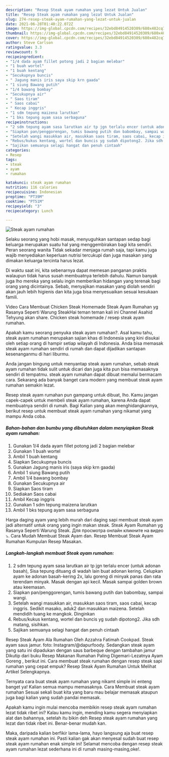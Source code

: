 ```yaml
---
description: "Resep Steak ayam rumahan yang lezat Untuk Jualan"
title: "Resep Steak ayam rumahan yang lezat Untuk Jualan"
slug: 274-resep-steak-ayam-rumahan-yang-lezat-untuk-jualan
date: 2021-06-28T01:40:22.072Z
image: https://img-global.cpcdn.com/recipes/32ebd84914520309/680x482cq70/steak-ayam-rumahan-foto-resep-utama.jpg
thumbnail: https://img-global.cpcdn.com/recipes/32ebd84914520309/680x482cq70/steak-ayam-rumahan-foto-resep-utama.jpg
cover: https://img-global.cpcdn.com/recipes/32ebd84914520309/680x482cq70/steak-ayam-rumahan-foto-resep-utama.jpg
author: Steve Carlson
ratingvalue: 3.3
reviewcount: 9
recipeingredient:
- "1/4 dada ayam fillet potong jadi 2 bagian melebar"
- "1 buah wortel"
- "1 buah kentang"
- "Secukupnya buncis"
- " Jagung manis iris saya skip krn gaada"
- "1 siung Bawang putih"
- "1/4 bawang bombay"
- "Secukupnya air"
- " Saos tiram"
- " Saos cabai"
- " Kecap inggris"
- "1 sdm tepung maizena larutkan"
- "1 bks tepung ayam sasa serbaguna"
recipeinstructions:
- "2 sdm tepung ayam sasa larutkan air tp jgn terlalu encer (untuk adonan basah), Sisa tepung dituang di wadah lain buat adonan kering. Celupkan ayam ke adonan basah-kering 2x, lalu goreng di minyak panas dan rata terendam minyak. Masak dengan api kecil. Masak sampai golden brown atau keemasan."
- "Siapkan pan/penggorengan, tumis bawang putih dan babombay, sampai wangi."
- "Setelah wangi masukkan air, masukkan saos tiram, saos cabai, kecap inggris. Sedikit masako, aduk2 dan masukkan maizena. Setelah mendidih tuang ke mangkok. Dinginkan"
- "Rebus/kukus kentang, wortel dan buncis yg sudah dipotong2. Jika sdh matang, sisihkan."
- "Sajikan semuanya selagi hangat dan penuh cintaah"
categories:
- Resep
tags:
- steak
- ayam
- rumahan

katakunci: steak ayam rumahan 
nutrition: 116 calories
recipecuisine: Indonesian
preptime: "PT39M"
cooktime: "PT51M"
recipeyield: "3"
recipecategory: Lunch

---
```



![Steak ayam rumahan](https://img-global.cpcdn.com/recipes/32ebd84914520309/680x482cq70/steak-ayam-rumahan-foto-resep-utama.jpg)

Selaku seorang yang hobi masak, menyuguhkan santapan sedap bagi keluarga merupakan suatu hal yang menggembirakan bagi kita sendiri. Peran seorang  wanita Tidak sekadar menjaga rumah saja, tapi kamu juga wajib menyediakan keperluan nutrisi tercukupi dan juga masakan yang dimakan keluarga tercinta harus lezat.

Di waktu  saat ini, kita sebenarnya dapat memesan panganan praktis walaupun tidak harus susah membuatnya terlebih dahulu. Namun banyak juga lho mereka yang selalu ingin memberikan hidangan yang terenak bagi orang yang dicintainya. Sebab, menyajikan masakan yang diolah sendiri akan jauh lebih higienis dan kita juga bisa menyesuaikan sesuai kesukaan famili. 

Video Cara Membuat Chicken Steak Homemade Steak Ayam Rumahan yg Rasanya Seperti Warung SteakHai teman teman kali ini Channel Asahid Tehyung akan share. Chicken steak homemade / resep steak ayam rumahan.

Apakah kamu seorang penyuka steak ayam rumahan?. Asal kamu tahu, steak ayam rumahan merupakan sajian khas di Indonesia yang kini disukai oleh setiap orang di hampir setiap wilayah di Indonesia. Anda bisa memasak steak ayam rumahan sendiri di rumah dan dapat dijadikan santapan kesenanganmu di hari liburmu.

Anda jangan bingung untuk menyantap steak ayam rumahan, sebab steak ayam rumahan tidak sulit untuk dicari dan juga kita pun bisa memasaknya sendiri di tempatmu. steak ayam rumahan dapat dibuat memalui bermacam cara. Sekarang ada banyak banget cara modern yang membuat steak ayam rumahan semakin lezat.

Resep steak ayam rumahan pun gampang untuk dibuat, lho. Kamu jangan capek-capek untuk membeli steak ayam rumahan, karena Anda dapat membuatnya sendiri di rumah. Bagi Kalian yang akan menghidangkannya, berikut resep untuk membuat steak ayam rumahan yang nikamat yang mampu Anda coba.

<!--inarticleads1-->

##### Bahan-bahan dan bumbu yang dibutuhkan dalam menyiapkan Steak ayam rumahan:

1. Gunakan 1/4 dada ayam fillet potong jadi 2 bagian melebar
1. Gunakan 1 buah wortel
1. Ambil 1 buah kentang
1. Siapkan Secukupnya buncis
1. Gunakan  Jagung manis iris (saya skip krn gaada)
1. Ambil 1 siung Bawang putih
1. Ambil 1/4 bawang bombay
1. Gunakan Secukupnya air
1. Siapkan  Saos tiram
1. Sediakan  Saos cabai
1. Ambil  Kecap inggris
1. Gunakan 1 sdm tepung maizena larutkan
1. Ambil 1 bks tepung ayam sasa serbaguna


Harga daging ayam yang lebih murah dari daging sapi membuat steak ayam jadi alternatif untuk orang yang ingin makan steak. Steak Ayam Rumahan yg Rasanya Seperti Warung Steak. Для просмотра онлайн кликните на видео ⤵. Cara Mudah Membuat Steak Ayam dan. Resep Membuat Steak Ayam Rumahan Kumpulan Resep Masakan. 

<!--inarticleads2-->

##### Langkah-langkah membuat Steak ayam rumahan:

1. 2 sdm tepung ayam sasa larutkan air tp jgn terlalu encer (untuk adonan basah), Sisa tepung dituang di wadah lain buat adonan kering. Celupkan ayam ke adonan basah-kering 2x, lalu goreng di minyak panas dan rata terendam minyak. Masak dengan api kecil. Masak sampai golden brown atau keemasan.
1. Siapkan pan/penggorengan, tumis bawang putih dan babombay, sampai wangi.
1. Setelah wangi masukkan air, masukkan saos tiram, saos cabai, kecap inggris. Sedikit masako, aduk2 dan masukkan maizena. Setelah mendidih tuang ke mangkok. Dinginkan
1. Rebus/kukus kentang, wortel dan buncis yg sudah dipotong2. Jika sdh matang, sisihkan.
1. Sajikan semuanya selagi hangat dan penuh cintaah


Resep Steak Ayam Ala Rumahan Oleh Azzahra Fatimah Cookpad. Steak ayam saus jamur. foto: Instagram/@dapurfoody. Sedangkan steak ayam yang satu ini dipadukan dengan saus barbeque dengan tambahan jamur Dikutip dari buku Resep Makanan Rumahan Paling Digemari-Lezatnya Ayam Goreng , berikut ini. Cara membuat steak rumahan dengan resep steak sapi rumahan yang cepat empuk? Resep Steak Ayam Rumahan Untuk Melihat Artikel Selengkapnya. 

Ternyata cara buat steak ayam rumahan yang nikamt simple ini enteng banget ya! Kalian semua mampu memasaknya. Cara Membuat steak ayam rumahan Sesuai sekali buat kita yang baru mau belajar memasak ataupun juga bagi kalian yang sudah pandai memasak.

Apakah kamu ingin mulai mencoba membikin resep steak ayam rumahan lezat tidak ribet ini? Kalau kamu ingin, mending kamu segera menyiapkan alat dan bahannya, setelah itu bikin deh Resep steak ayam rumahan yang lezat dan tidak ribet ini. Benar-benar mudah kan. 

Maka, daripada kalian berfikir lama-lama, hayo langsung aja buat resep steak ayam rumahan ini. Pasti kalian gak akan menyesal sudah buat resep steak ayam rumahan enak simple ini! Selamat mencoba dengan resep steak ayam rumahan lezat sederhana ini di rumah masing-masing,oke!.

